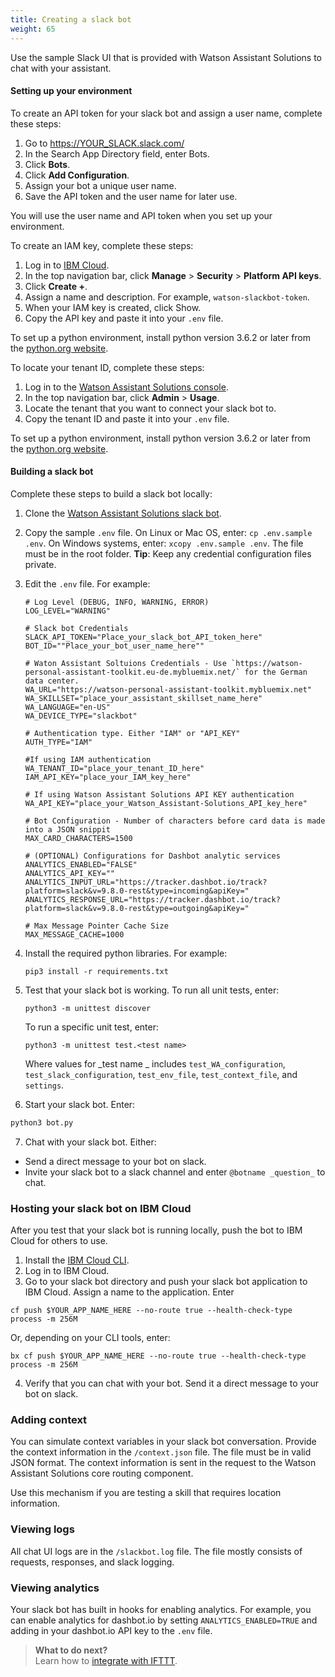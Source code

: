 ```yaml
---
title: Creating a slack bot
weight: 65
---
```

Use the sample Slack UI that is provided with Watson Assistant Solutions to chat with your assistant.

#### Setting up your environment

To create an API token for your slack bot and assign a user name, complete these steps:

1. Go to https://YOUR_SLACK.slack.com/
2. In the Search App Directory field, enter Bots.
3. Click **Bots**.
4. Click **Add Configuration**.
5. Assign your bot a unique user name.
6. Save the API token and the user name for later use.

You will use the user name and API token when you set up your environment.

To create an IAM key, complete these steps:

1. Log in to [IBM Cloud](https://console.ng.bluemix.net/).
2. In the top navigation bar, click **Manage** > **Security** > **Platform API keys**.
3. Click **Create +**.
4. Assign a name and description.  For example, `watson-slackbot-token`.
5. When your IAM key is created, click Show.
6. Copy the API key and paste it into your `.env` file.

To set up a python environment, install python version 3.6.2 or later from the [python.org website](http://www.python.org/download/).

To locate your tenant ID, complete these steps:

1. Log in to the [Watson Assistant Solutions console](https://watson-personal-assistant-toolkit.mybluemix.net/). 
2. In the top navigation bar, click **Admin** > **Usage**.
3. Locate the tenant that you want to connect your slack bot to.
4. Copy the tenant ID and paste it into your `.env` file.


To set up a python environment, install python version 3.6.2 or later from the [python.org website](http://www.python.org/download/).

#### Building a slack bot

Complete these steps to build a slack bot locally:

1. Clone the [Watson Assistant Solutions slack bot](https://github.com/Watson-Personal-Assistant/simple_WA_slackbot).
2. Copy the sample `.env` file.  On Linux or Mac OS, enter: `cp .env.sample .env`.  On Windows systems, enter: `xcopy .env.sample .env`. The file must be in the root folder. **Tip**: Keep any credential configuration files private.
3. Edit the `.env` file.  For example:
    
    ```
    # Log Level (DEBUG, INFO, WARNING, ERROR)
    LOG_LEVEL="WARNING"

    # Slack bot Credentials
    SLACK_API_TOKEN="Place_your_slack_bot_API_token_here"
    BOT_ID=""Place_your_bot_user_name_here""

    # Waton Assistant Soltuions Credentials - Use `https://watson-personal-assistant-toolkit.eu-de.mybluemix.net/` for the German data center.
    WA_URL="https://watson-personal-assistant-toolkit.mybluemix.net"
    WA_SKILLSET="place_your_assistant_skillset_name_here"
    WA_LANGUAGE="en-US"
    WA_DEVICE_TYPE="slackbot"

    # Authentication type. Either "IAM" or "API_KEY" 
    AUTH_TYPE="IAM"

    #If using IAM authentication
    WA_TENANT_ID="place_your_tenant_ID_here"
    IAM_API_KEY="place_your_IAM_key_here"

    # If using Watson Assistant Solutions API KEY authentication
    WA_API_KEY="place_your_Watson_Assistant-Solutions_API_key_here"

    # Bot Configuration - Number of characters before card data is made into a JSON snippit
    MAX_CARD_CHARACTERS=1500

    # (OPTIONAL) Configurations for Dashbot analytic services 
    ANALYTICS_ENABLED="FALSE"
    ANALYTICS_API_KEY=""
    ANALYTICS_INPUT_URL="https://tracker.dashbot.io/track?platform=slack&v=9.8.0-rest&type=incoming&apiKey="
    ANALYTICS_RESPONSE_URL="https://tracker.dashbot.io/track?platform=slack&v=9.8.0-rest&type=outgoing&apiKey="

    # Max Message Pointer Cache Size
    MAX_MESSAGE_CACHE=1000

    ```
4. Install the required python libraries. For example:
    ```
    pip3 install -r requirements.txt

    ```
5. Test that your slack bot is working. To run all unit tests, enter:
    ```
    python3 -m unittest discover

    ```
    To run a specific unit test, enter:

    ```
    python3 -m unittest test.<test name> 

    ```
    Where values for _test name _ includes `test_WA_configuration`, `test_slack_configuration`, `test_env_file`, `test_context_file`, and `settings`. 
6. Start your slack bot. Enter:
```sh
python3 bot.py
```
7. Chat with your slack bot. Either:
- Send a direct message to your bot on slack.
- Invite your slack bot to a slack channel and enter `@botname _question_` to chat.  

### Hosting your slack bot on IBM Cloud

After you test that your slack bot is running locally, push the bot to IBM Cloud for others to use.

1. Install the [IBM Cloud CLI](https://console.bluemix.net/docs/cli/index.html#cli).
2. Log in to IBM Cloud.
3.  Go to your slack bot directory and push your slack bot application to IBM Cloud.  Assign a name to the application. Enter
     
```
cf push $YOUR_APP_NAME_HERE --no-route true --health-check-type process -m 256M
```

Or, depending on your CLI tools, enter:

```
bx cf push $YOUR_APP_NAME_HERE --no-route true --health-check-type process -m 256M

```
4. Verify that you can chat with your bot. Send it a direct message to your bot on slack.

### Adding context
You can simulate context variables in your slack bot conversation.  Provide the context information in the `/context.json` file. The file must be in valid JSON format. The context information is sent in the request to the Watson Assistant Solutions core routing component.  

Use this mechanism if you are testing a skill that requires location information.

### Viewing logs

All chat UI logs are in the `/slackbot.log` file. The file mostly consists of requests, responses, and slack logging.

### Viewing analytics

Your slack bot has built in hooks for enabling analytics. For example, you can enable analytics for dashbot.io by setting `ANALYTICS_ENABLED=TRUE` and adding in your dashbot.io API key to the `.env` file.  

> **What to do next?**<br/>
Learn how to [integrate with IFTTT]({{site.baseurl}}/ifttt/what-is-ifttt).
